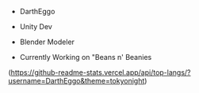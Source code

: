 - DarthEggo

- Unity Dev

- Blender Modeler

- Currently Working on "Beans n' Beanies

(https://github-readme-stats.vercel.app/api/top-langs/?username=DarthEggo&theme=tokyonight)
